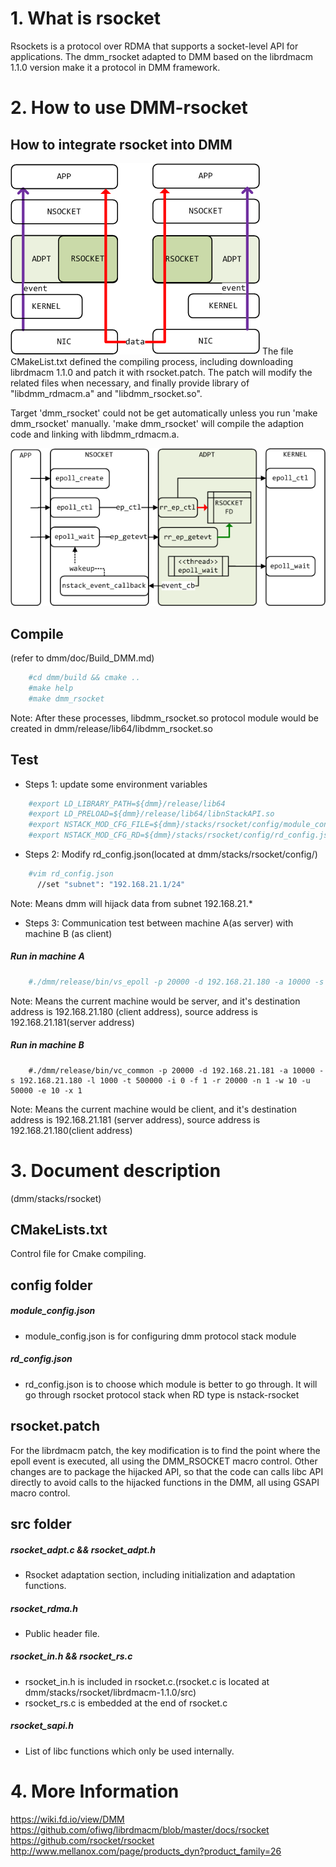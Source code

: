 # 1. What is rsocket
Rsockets is a protocol over RDMA that supports a socket-level API for
applications.
The dmm_rsocket adapted to DMM based on the librdmacm 1.1.0 version make it a
protocol in DMM framework.

# 2. How to use DMM-rsocket

## How to integrate rsocket into DMM
![](rsocket1.png)
The file CMakeList.txt defined the compiling process, including downloading
librdmacm 1.1.0 and patch it with rsocket.patch. The patch will
modify the related files when necessary, and finally provide
library of "libdmm_rdmacm.a" and "libdmm_rsocket.so".

Target 'dmm_rsocket' could not be get automatically unless you run 'make dmm_rsocket' manually.
'make dmm_rsocket' will compile the adaption code and linking with libdmm_rdmacm.a.

![](rsocket2.png)

## Compile
(refer to dmm/doc/Build_DMM.md)
```sh
    #cd dmm/build && cmake ..
    #make help
    #make dmm_rsocket
```
Note:
  After these processes, libdmm_rsocket.so protocol module would be created in
dmm/release/lib64/libdmm_rsocket.so

## Test
- Steps 1: update some environment variables
```sh
	#export LD_LIBRARY_PATH=${dmm}/release/lib64
	#export LD_PRELOAD=${dmm}/release/lib64/libnStackAPI.so
	#export NSTACK_MOD_CFG_FILE=${dmm}/stacks/rsocket/config/module_config.json
	#export NSTACK_MOD_CFG_RD=${dmm}/stacks/rsocket/config/rd_config.json
```
- Steps 2: Modify rd_config.json(located at dmm/stacks/rsocket/config/)
```sh
	#vim rd_config.json
	  //set "subnet": "192.168.21.1/24"
```
Note:
  Means dmm will hijack data from subnet 192.168.21.*

- Steps 3: Communication test between machine A(as server) with machine B
		(as client)

##### Run in machine A
```sh
	#./dmm/release/bin/vs_epoll -p 20000 -d 192.168.21.180 -a 10000 -s 192.168.21.181 -l 1000 -t 500000 -i 0 -f 1 -r 20000 -n 1 -w 10 -u 50000 -e 10 -x 1
```
Note:
  Means the current machine would be server, and it's
destination address is 192.168.21.180 (client address),
source address is 192.168.21.181(server address)

##### Run in machine B
```
	#./dmm/release/bin/vc_common -p 20000 -d 192.168.21.181 -a 10000 -s 192.168.21.180 -l 1000 -t 500000 -i 0 -f 1 -r 20000 -n 1 -w 10 -u 50000 -e 10 -x 1
```
Note:
  Means the current machine would be client, and it's
destination address is 192.168.21.181 (server address),
source address is 192.168.21.180(client address)

# 3. Document description

(dmm/stacks/rsocket)

## CMakeLists.txt
Control file for Cmake compiling.

## config folder
##### module_config.json
- module_config.json is for configuring dmm protocol stack module

##### rd_config.json
- rd_config.json is to choose which module is better to go through. It will go
	through rsocket protocol stack when RD type is nstack-rsocket

## rsocket.patch
For the librdmacm patch, the key modification is to find the point where the
epoll event is executed, all using the DMM_RSOCKET macro control.
Other changes are to package the hijacked API, so that the code can calls
libc API directly to avoid calls to the hijacked functions in the DMM,
all using GSAPI macro control.

## src folder
##### rsocket_adpt.c && rsocket_adpt.h
- Rsocket adaptation section, including initialization and adaptation functions.

##### rsocket_rdma.h
- Public header file.

##### rsocket_in.h && rsocket_rs.c
- rsocket_in.h is included in rsocket.c.(rsocket.c is located at
	dmm/stacks/rsocket/librdmacm-1.1.0/src)
- rsocket_rs.c is embedded at the end of rsocket.c

##### rsocket_sapi.h
- List of libc functions which only be used internally.

# 4. More Information
https://wiki.fd.io/view/DMM
https://github.com/ofiwg/librdmacm/blob/master/docs/rsocket
https://github.com/rsocket/rsocket
http://www.mellanox.com/page/products_dyn?product_family=26